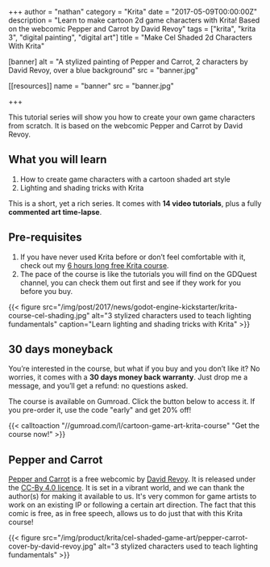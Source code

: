 +++
author = "nathan"
category = "Krita"
date = "2017-05-09T00:00:00Z"
description = "Learn to make cartoon 2d game characters with Krita! Based on the webcomic Pepper and Carrot by David Revoy"
tags = ["krita", "krita 3", "digital painting", "digital art"]
title = "Make Cel Shaded 2d Characters With Krita"

[banner]
  alt = "A stylized painting of Pepper and Carrot, 2 characters by David Revoy, over a blue background"
  src = "banner.jpg"

[[resources]]
  name = "banner"
  src = "banner.jpg"

+++

This tutorial series will show you how to create your own game characters from scratch. It is based on the webcomic Pepper and Carrot by David Revoy.

## What you will learn

1. How to create game characters with a cartoon shaded art style
1. Lighting and shading tricks with Krita

This is a short, yet a rich series. It comes with **14 video tutorials**, plus a fully **commented art time-lapse**.


## Pre-requisites

1. If you have never used Krita before or don’t feel comfortable with it, check out my [6 hours long free Krita course](/tutorial/art/krita-tutorial-for-game-artists/).
1. The pace of the course is like the tutorials you will find on the GDQuest channel, you can check them out first and see if they work for you before you buy.

{{< figure src="/img/post/2017/news/godot-engine-kickstarter/krita-course-cel-shading.jpg" alt="3 stylized characters used to teach lighting fundamentals" caption="Learn lighting and shading tricks with Krita" >}}

## 30 days moneyback

You’re interested in the course, but what if you buy and you don’t like it? No worries, it comes with a **30 days money back warranty**. Just drop me a message, and you’ll get a refund: no questions asked.

The course is available on Gumroad. Click the button below to access it. If you pre-order it, use the code "early" and get 20% off!

{{< calltoaction "//gumroad.com/l/cartoon-game-art-krita-course" "Get the course now!" >}}

## Pepper and Carrot

[Pepper and Carrot](//www.peppercarrot.com/) is a free webcomic by [David Revoy](//davidrevoy.com/). It is released under the [CC-By 4.0 licence](//creativecommons.org/licenses/by/4.0/). It is set in a vibrant world, and we can thank the author(s) for making it available to us. It's very common for game artists to work on an existing IP or following a certain art direction. The fact that this comic is free, as in free speech, allows us to do just that with this Krita course!

{{< figure src="/img/product/krita/cel-shaded-game-art/pepper-carrot-cover-by-david-revoy.jpg" alt="3 stylized characters used to teach lighting fundamentals" >}}
